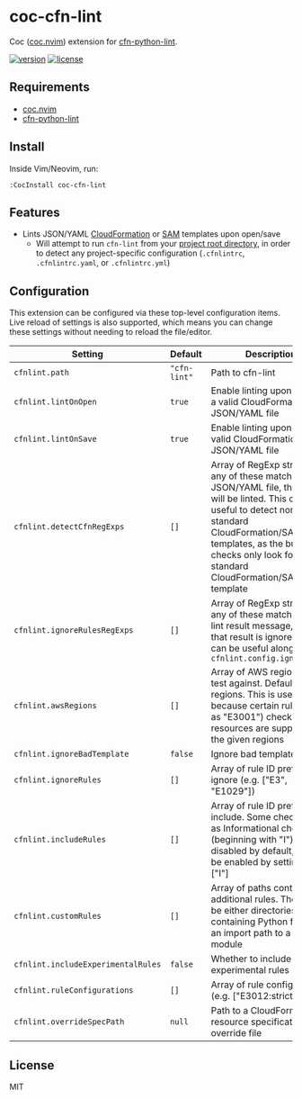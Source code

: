 # coc-cfn-lint

Coc ([coc.nvim](https://github.com/neoclide/coc.nvim)) extension for [cfn-python-lint](https://github.com/aws-cloudformation/cfn-python-lint).

[![version](https://img.shields.io/npm/v/coc-cfn-lint)](https://npmjs.org/package/coc-cfn-lint "View this project on npm")
[![license](https://img.shields.io/npm/l/coc-cfn-lint)](./LICENSE "View this project's LICENSE")

## Requirements

- [coc.nvim](https://github.com/neoclide/coc.nvim)
- [cfn-python-lint](https://github.com/aws-cloudformation/cfn-python-lint)

## Install

Inside Vim/Neovim, run:

```vim
:CocInstall coc-cfn-lint
```

## Features

- Lints JSON/YAML [CloudFormation](https://docs.aws.amazon.com/AWSCloudFormation/latest/UserGuide/Welcome.html) or [SAM](https://docs.aws.amazon.com/serverless-application-model/latest/developerguide/sam-specification.html) templates upon open/save
  - Will attempt to run `cfn-lint` from your [project root directory](https://github.com/neoclide/coc.nvim/wiki/Using-workspaceFolders#resolve-workspace-folder), in order to detect any project-specific configuration (`.cfnlintrc`, `.cfnlintrc.yaml`, or `.cfnlintrc.yml`)

## Configuration

This extension can be configured via these top-level configuration items. Live reload of settings is also supported, which means you can change these settings without needing to reload the file/editor.


| Setting | Default | Description
| ------- | ------- | ----------- |
| `cfnlint.path` | `"cfn-lint"` | Path to cfn-lint
| `cfnlint.lintOnOpen` | `true` | Enable linting upon opening a valid CloudFormation JSON/YAML file
| `cfnlint.lintOnSave` | `true` | Enable linting upon saving a valid CloudFormation JSON/YAML file
| `cfnlint.detectCfnRegExps` | `[]` | Array of RegExp strings. If any of these match in a JSON/YAML file, that file will be linted. This can be useful to detect non-standard CloudFormation/SAM templates, as the built-in checks only look for standard CloudFormation/SAM template
| `cfnlint.ignoreRulesRegExps` | `[]` | Array of RegExp strings. If any of these match a cfn-lint result message, then that result is ignored. This can be useful alongside `cfnlint.config.ignoreRules`
| `cfnlint.awsRegions` | `[]` | Array of AWS regions to test against. Defaults to all regions. This is useful because certain rules (such as "E3001") check whether resources are supported in the given regions
| `cfnlint.ignoreBadTemplate` | `false` | Ignore bad template errors
| `cfnlint.ignoreRules` | `[]` | Array of rule ID prefixes to ignore (e.g. ["E3", "E1029"])
| `cfnlint.includeRules` | `[]` | Array of rule ID prefixes to include. Some checks, such as Informational checks (beginning with "I") are disabled by default, and can be enabled by setting this to ["I"]
`cfnlint.customRules` | `[]` | Array of paths containing additional rules. These can be either directories containing Python file(s), or an import path to a Python module 
| `cfnlint.includeExperimentalRules` | `false` | Whether to include experimental rules
| `cfnlint.ruleConfigurations` | `[]` | Array of rule configurations (e.g. ["E3012:strict=false"]
| `cfnlint.overrideSpecPath` | `null` | Path to a CloudFormation resource specification override file

## License

MIT
